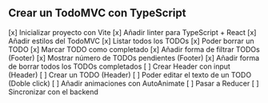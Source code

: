 ## Crear un TodoMVC con TypeScript

[x] Inicializar proyecto con Vite
[x] Añadir linter para TypeScript + React
[x] Añadir estilos del TodoMVC
[x] Listar todos los TODOs
[x] Poder borrar un TODO
[x] Marcar TODO como completado
[x] Añadir forma de filtrar TODOs (Footer)
[x] Mostrar número de TODOs pendientes (Footer)
[x] Añadir forma de borrar todos los TODOs completados
[ ] Crear Header con input (Header)
[ ] Crear un TODO (Header)
[ ] Poder editar el texto de un TODO (Doble click)
[ ] Añadir animaciones con AutoAnimate
[ ] Pasar a Reducer
[ ] Sincronizar con el backend